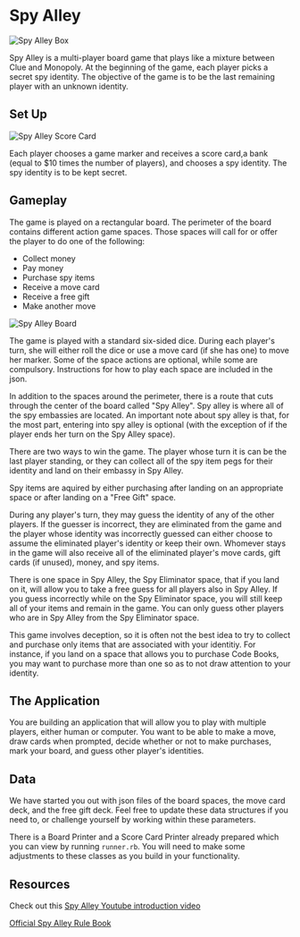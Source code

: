 # Spy Alley

![Spy Alley Box](https://images-na.ssl-images-amazon.com/images/I/51ZJk5l0iKL._AC_UL320_SR280,320_.jpg)

Spy Alley is a multi-player board game that plays like a mixture between Clue and Monopoly. At the beginning of the game, each player picks a secret spy identity. The objective of the game is to be the last remaining player with an unknown identity.


## Set Up

![Spy Alley Score Card](http://1.bp.blogspot.com/-iRktDJivhSk/VErOpFjH6NI/AAAAAAAAJHI/J4di6txucJE/s1600/DSCN0745.JPG)

Each player chooses a game marker and receives a score card,a bank (equal to $10 times the number of players), and chooses a spy identity. The spy identity is to be kept secret.


## Gameplay

The game is played on a rectangular board. The perimeter of the board contains different action game spaces. Those spaces will call for or offer the player to do one of the following:

- Collect money
- Pay money
- Purchase spy items
- Receive a move card
- Receive a free gift
- Make another move

![Spy Alley Board](https://images-na.ssl-images-amazon.com/images/I/7138aqOEoXL._SY741_.jpg)

The game is played with a standard six-sided dice. During each player's turn, she will either roll the dice or use a move card (if she has one) to move her marker. Some of the space actions are optional, while some are compulsory. Instructions for how to play each space are included in the json.

In addition to the spaces around the perimeter, there is a route that cuts through the center of the board called "Spy Alley". Spy alley is where all of the spy embassies are located. An important note about spy alley is that, for the most part, entering into spy alley is optional (with the exception of if the player ends her turn on the Spy Alley space).

There are two ways to win the game. The player whose turn it is can be the last player standing, or they can collect all of the spy item pegs for their identity and land on their embassy in Spy Alley.

Spy items are aquired by either purchasing after landing on an appropriate space or after landing on a "Free Gift" space.

During any player's turn, they may guess the identity of any of the other players. If the guesser is incorrect, they are eliminated from the game and the player whose identity was incorrectly guessed can either choose to assume the eliminated player's identity or keep their own. Whomever stays in the game will also receive all of the eliminated player's move cards, gift cards (if unused), money, and spy items.

There is one space in Spy Alley, the Spy Eliminator space, that if you land on it, will allow you to take a free guess for all players also in Spy Alley. If you guess incorrectly while on the Spy Eliminator space, you will still keep all of your items and remain in the game. You can only guess other players who are in Spy Alley from the Spy Eliminator space.

This game involves deception, so it is often not the best idea to try to collect and purchase only items that are associated with your identitiy. For instance, if you land on a space that allows you to purchase Code Books, you may want to purchase more than one so as to not draw attention to your identity.


## The Application

You are building an application that will allow you to play with multiple players, either human or computer. You want to be able to make a move, draw cards when prompted, decide whether or not to make purchases, mark your board, and guess other player's identities.


## Data

We have started you out with json files of the board spaces, the move card deck, and the free gift deck. Feel free to update these data structures if you need to, or challenge yourself by working within these parameters.

There is a Board Printer and a Score Card Printer already prepared which you can view by running `runner.rb`. You will need to make some adjustments to these classes as you build in your functionality.


## Resources

Check out this [Spy Alley Youtube introduction video](https://www.youtube.com/watch?v=w3G1LUITeAY)

[Official Spy Alley Rule Book](http://www.rectorsquid.com/Spy_Alley_Rules.pdf)

